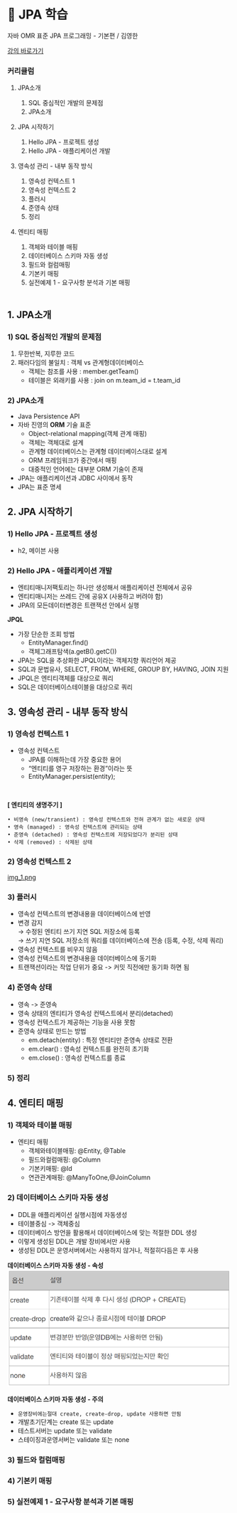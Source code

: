 # 📙 JPA 학습
<p>자바 OMR 표준 JPA 프로그래밍 - 기본편 / 김영한</p>
<a href="https://www.inflearn.com/course/ORM-JPA-Basic/dashboard">강의 바로가기</a>

### 커리큘럼
1. JPA소개
    1. SQL 중심적인 개발의 문제점
    2. JPA소개
2. JPA 시작하기
    1. Hello JPA - 프로젝트 생성
    2. Hello JPA - 애플리케이션 개발
3. 영속성 관리 - 내부 동작 방식
    1. 영속성 컨텍스트 1
    2. 영속성 컨텍스트 2
    3. 플러시
    4. 준영속 상태
    5. 정리
4. 엔티티 매핑
    1. 객체와 테이블 매핑
    2. 데이터베이스 스키마 자동 생성
    3. 필드와 컬럼매핑
    4. 기본키 매핑
    5. 실전예제 1 - 요구사항 분석과 기본 매핑


   </br>


## 1. JPA소개
### 1) SQL 중심적인 개발의 문제점
1. 무한반복, 지루한 코드
2. 패러다임의 불일치 : 객체 vs 관계형데이터베이스
    * 객체는 참조를 사용 : member.getTeam()
    * 테이블은 외래키를 사용 : join on m.team_id = t.team_id
### 2) JPA소개
* Java Persistence API
* 자바 진영의 **ORM** 기술 표준
    * Object-relational mapping(객체 관계 매핑)
    * 객체는 객체대로 설계
    * 관계형 데이터베이스는 관계형 데이터베이스대로 설계
    * ORM 프레임워크가 중간에서 매핑
    * 대중적인 언어에는 대부분 ORM 기술이 존재
* JPA는 애플리케이션과 JDBC 사이에서 동작
* JPA는 표준 명세

## 2. JPA 시작하기
### 1) Hello JPA - 프로젝트 생성
* h2, 메이븐 사용
### 2) Hello JPA - 애플리케이션 개발
* 엔티티매니저팩토리는 하나만 생성해서 애플리케이션 전체에서 공유
* 엔티티매니저는 쓰레드 간에 공유X (사용하고 버려야 함)
* JPA의 모든데이터변경은 트랜잭션 안에서 실행

**JPQL**
* 가장 단순한 조회 방법
  * EntityManager.ﬁnd()
  * 객체그래프탐색(a.getB().getC())
* JPA는 SQL을 추상화한 JPQL이라는 객체지향 쿼리언어 제공
* SQL과 문법유사, SELECT, FROM, WHERE, GROUP BY, HAVING, JOIN 지원
* JPQL은 엔티티객체를 대상으로 쿼리
* SQL은 데이터베이스테이블을 대상으로 쿼리

## 3. 영속성 관리 - 내부 동작 방식
### 1) 영속성 컨텍스트 1
* 영속성 컨텍스트
  * JPA를 이해하는데 가장 중요한 용어
  * “엔티티를 영구 저장하는 환경”이라는 뜻
  * EntityManager.persist(entity);
</br>
  
**[ 엔티티의 생명주기 ]**

  ```
  • 비영속 (new/transient) : 영속성 컨텍스트와 전혀 관계가 없는 새로운 상태
  • 영속 (managed) : 영속성 컨텍스트에 관리되는 상태
  • 준영속 (detached) : 영속성 컨텍스트에 저장되었다가 분리된 상태
  • 삭제 (removed) : 삭제된 상태
```

### 2) 영속성 컨텍스트 2
[img_1.png](img_1.png)

### 3) 플러시
* 영속성 컨텍스트의 변경내용을 데이터베이스에 반영
* 변경 감지 </br>
  → 수정된 엔티티 쓰기 지연 SQL 저장소에 등록 </br>
  → 쓰기 지연 SQL 저장소의 쿼리를 데이터베이스에 전송 (등록, 수정, 삭제 쿼리)
* 영속성 컨텍스트를 비우지 않음
* 영속성 컨텍스트의 변경내용을 데이터베이스에 동기화
* 트랜잭션이라는 작업 단위가 중요 -> 커밋 직전에만 동기화 하면 됨
### 4) 준영속 상태
* 영속 -> 준영속
* 영속 상태의 엔티티가 영속성 컨텍스트에서 분리(detached)  
* 영속성 컨텍스트가 제공하는 기능을 사용 못함
* 준영속 상태로 만드는 방법
  * em.detach(entity) : 특정 엔티티만 준영속 상태로 전환
  * em.clear() : 영속성 컨텍스트를 완전히 초기화
  * em.close() : 영속성 컨텍스트를 종료
### 5) 정리

## 4. 엔티티 매핑
### 1) 객체와 테이블 매핑
* 엔티티 매핑
  * 객체와테이블매핑: @Entity, @Table
  * 필드와컬럼매핑: @Column
  * 기본키매핑: @Id
  * 연관관계매핑: @ManyToOne,@JoinColumn
### 2) 데이터베이스 스키마 자동 생성
* DDL을 애플리케이션 실행시점에 자동생성
* 테이블중심 -> 객체중심
* 데이터베이스 방언을 활용해서 데이터베이스에 맞는 적절한 DDL 생성
* 이렇게 생성된 DDL은 개발 장비에서만 사용
* 생성된 DDL은 운영서버에서는 사용하지 않거나, 적절히다듬은 후 사용
 
**데이터베이스 스키마 자동 생성 - 속성**
![img_2.png](img_2.png)

**데이터베이스 스키마 자동 생성 - 주의**
* `운영장비에는절대 create, create-drop, update 사용하면 안됨`
* 개발초기단계는 create 또는 update
* 테스트서버는 update 또는 validate
* 스테이징과운영서버는 validate 또는 none
### 3) 필드와 컬럼매핑
### 4) 기본키 매핑
### 5) 실전예제 1 - 요구사항 분석과 기본 매핑